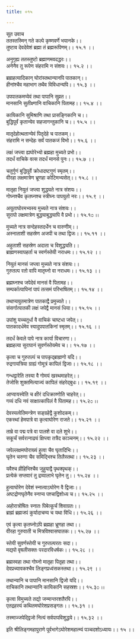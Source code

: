 ```yaml
---
title: ०१५

---
```

सूत उवाच  
ततस्तस्मिन् गते कल्पे कृष्णवर्णे भयानके।।  
तुष्टाव देवदेवेशं ब्रह्मा तं ब्रह्मरूपिणम्।। १५.१ ।।  
  
अनुगृह्य ततस्तुष्टो ब्रह्माणमवदद्धरः।।  
अनेनैव तु रूपेण संहरामि न संशयः।। १५.२ ।।  
  
ब्रह्महत्यादिकान् घोरांस्तथान्यानपि पातकान्।।  
हीनांश्चैव महाभाग तथैव विविधान्यपि।। १५.३ ।।  
  
उपपातकमप्येवं तथा पापानि सुव्रत।।  
मानसानि सुतीक्ष्णानि वाचिकानि पितामह।। १५.४ ।।  
  
कायिकानि सुमिश्राणि तथा प्रासङ्गिकानि च।।  
बुद्धिपूर्वं कृतान्येव सहजागन्तुकानि च।। १५.५ ।।  
  
मातृदेहोत्थतान्येवं पितृदेहे च पातकम्।।  
संहरामि न सन्देहः सर्वं पातकजं विभो।। १५.६ ।।  
  
लक्षं जप्त्वा ह्यघोरेभ्यो ब्रह्महा मुच्यते प्रभो।।  
तदर्धं वाचिके वत्स तदर्धं मानसे पुनः।। १५.७ ।।  
  
चतुर्गुणं बुद्धिपूर्वे क्रोधादष्टगुणं स्मृतम्।।  
वीरहा लक्षमात्रेण भ्रूणहा कोटिमभ्यसेत्।। १५.८ ।।  
  
मातृहा नियुतं जप्त्वा शुद्ध्यते नात्र संशयः।।  
गोघ्नश्चैव कृतघ्नश्च स्त्रीघ्नः पापयुतो नरः।। १५.९ ।।  
  
अयुताघोरमभ्यस्य मुच्यते नात्र संशयः।।  
सुरापो लक्षमात्रेण बुद्ध्याबुद्ध्यापि वै प्रभो।। १५.१೦ ।।  
  
मुच्यते नात्र सन्देहस्तदर्धेन च वारुणीम्।।  
अस्नाताशी सहस्रेण अजपी च तथा द्विजः।। १५.११ ।।  
  
अहुताशी सहस्रेण अदाता च विशुद्ध्यति।।  
ब्राह्मणस्वापहर्ता च स्वर्णस्तेयी नराधमः।। १५.१२ ।।  
  
नियुतं मानसं जप्त्वा मुच्यते नात्र संशयः।।  
गुरुतल्प रतो वापि मातृघ्नो वा नराधमः।। १५.१३ ।।  
  
ब्रह्मघ्नश्च जपेदेवं मानसं वै पितामह।।  
सम्पर्कात्पापिनां पापं तत्समं परिभाषितम्।। १५.१४ ।।  
  
तथाप्ययुतमात्रेण पातकाद्वै प्रमुच्यते।।  
संसर्गात्पातकी लक्षं जपेद्वै मानसं धिया।। १५.१५ ।।  
  
उपांशु यच्चतुर्धा वै वाचिकं चाष्टधा जपेत्।।  
पातकादर्धमेव स्यादुपपातकिनां स्मृतम्।। १५.१६ ।।  
  
तदर्धं केवले पापे नात्र कार्या विचारणा।।  
ब्रह्महत्या सुरापानं सुवर्णस्तेयमेव च।। १५.१७ ।।  
  
कृत्वा च गुरुतल्पं च पापकृद्ब्राह्मणो यदि।।  
रुद्रगायत्रिया ग्राह्यं गोमूत्रं कापिलं द्विजाः।। १५.१८ ।।  
  
गन्धद्वारेति तस्या वै गोमयं खस्थमाहरेत्।।  
तेजोसि शुक्तमित्याज्यं कापिलं संहरेद्बुधः।। १५.१९ ।।  
  
आप्यायस्वेति च क्षीरं दधिक्राव्णोति चाहरेत्।।  
गव्यं दधि नवं साक्षात्कापिलं वै पितामह।। १५.२೦ ।।  
  
देवस्यत्वेतिमन्त्रेण सङ्ग्रहेद्वै कुशोदकम्।।  
एकस्थां हेमपात्रे वा कृत्वाघोरेण राजते।। १५.२१ ।।  
  
ताम्रे वा पद्म पत्रे वा पालशे वा दले शुभे।।  
सकूर्चं सर्वरत्नाढ्यं क्षिप्त्वा तत्रैद काञ्चनम्।। १५.२२ ।।  
  
जपेल्लक्षमघोराख्यं हुत्वा चैव घृतादिभिः।।  
घृतेन चरुणा चैव समिद्भिश्च तिलैस्तथा।। १५.२३ ।।  
  
यवैश्च व्रीहिभिश्चैव जुहुयाद्वै पृथक्पृथक्।।  
प्रत्येकं सप्तवारं तु द्रव्यालाभे घृतेन तु।। १५.२४ ।।  
  
हुत्वाघोरेण देवेशं स्नात्वाऽघोरेण वै द्विजाः।।  
अष्टद्रोणघृतेनैव स्नाप्य पश्चाद्विशोध्य च।। १५.२५ ।।  
  
अहोरात्रोषितः स्नातः पिबेत्कूर्चं शिवाग्रतः।।  
ब्राह्मं ब्रह्मजपं कुर्यादाचम्य च यथा विधि।। १५.२६ ।।  
  
एवं कृत्वा कृतघ्नोऽपि ब्रह्महा भ्रूणहा तथा।।  
वीरहा गुरुवाती च मित्रविश्वासघातकः।। १५.२७ ।।  
  
स्तेयी सुवर्णस्तेयी च गुरुतल्परतः सदा।।  
मद्यपो वृषलीसक्तः परदारविधर्षकः।। १५.२८ ।।  
  
ब्रह्मस्वहा तथा गोघ्नो मातृहा पितृहा तथा।।  
देवप्रच्यावकश्चैव लिङ्गप्रध्वंसकस्तथा।। १५.२९ ।।  
  
तथान्यानि च पापानि मानसानि द्विजो यदि।।  
वाचिकानि तथान्यानि कायिकानि सहस्रशः।। १५.३೦ ।।  
  
कृत्वा विमुच्यते तद्यो जन्मान्तरशतैरपि।।  
एतद्रहस्यं कथितमघोरेशप्रसङ्गतः।। १५.३१ ।।  
  
तस्माज्जपेद्द्विजो नित्यं सर्वपापविशुद्धये।। १५.३२ ।।  
  
इति श्रीलिङ्गमहापुराणे पूर्वभागेऽघोरेशमहात्म्यं पञ्चदशोऽध्यायः।। १५ ।।